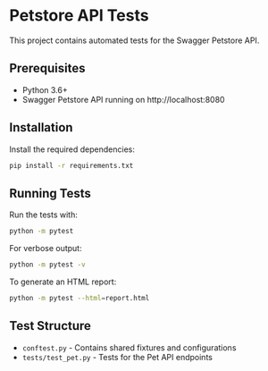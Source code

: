 # Petstore API Tests

This project contains automated tests for the Swagger Petstore API.

## Prerequisites

- Python 3.6+
- Swagger Petstore API running on http://localhost:8080

## Installation

Install the required dependencies:

```bash
pip install -r requirements.txt
```

## Running Tests

Run the tests with:

```bash
python -m pytest
```

For verbose output:

```bash
python -m pytest -v
```

To generate an HTML report:

```bash
python -m pytest --html=report.html
```

## Test Structure

- `conftest.py` - Contains shared fixtures and configurations
- `tests/test_pet.py` - Tests for the Pet API endpoints 